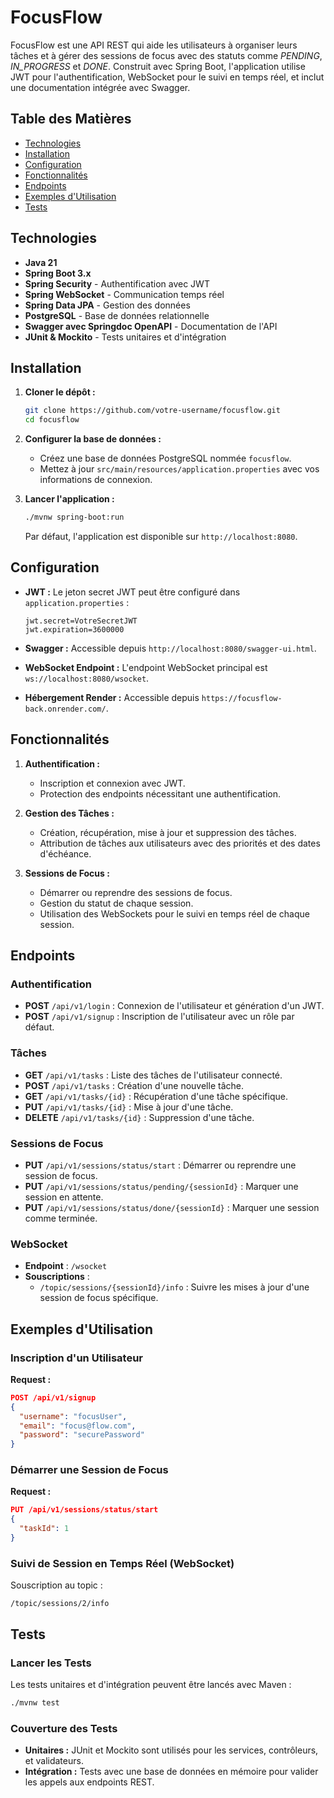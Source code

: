 # FocusFlow

FocusFlow est une API REST qui aide les utilisateurs à organiser leurs tâches et à gérer des sessions de focus avec des
statuts comme *PENDING*, *IN_PROGRESS* et *DONE*. Construit avec Spring Boot, l'application utilise JWT
pour l'authentification, WebSocket pour le suivi en temps réel, et inclut une documentation intégrée avec Swagger.

## Table des Matières

- [Technologies](#technologies)
- [Installation](#installation)
- [Configuration](#configuration)
- [Fonctionnalités](#fonctionnalités)
- [Endpoints](#endpoints)
- [Exemples d'Utilisation](#exemples-dutilisation)
- [Tests](#tests)

## Technologies

- **Java 21**
- **Spring Boot 3.x**
- **Spring Security** - Authentification avec JWT
- **Spring WebSocket** - Communication temps réel
- **Spring Data JPA** - Gestion des données
- **PostgreSQL** - Base de données relationnelle
- **Swagger avec Springdoc OpenAPI** - Documentation de l'API
- **JUnit & Mockito** - Tests unitaires et d'intégration

## Installation

1. **Cloner le dépôt :**

    ```bash
    git clone https://github.com/votre-username/focusflow.git
    cd focusflow
    ```

2. **Configurer la base de données :**

    - Créez une base de données PostgreSQL nommée `focusflow`.
    - Mettez à jour `src/main/resources/application.properties` avec vos informations de connexion.

3. **Lancer l'application :**

    ```bash
    ./mvnw spring-boot:run
    ```

   Par défaut, l'application est disponible sur `http://localhost:8080`.

## Configuration

- **JWT :** Le jeton secret JWT peut être configuré dans `application.properties` :
    ```properties
    jwt.secret=VotreSecretJWT
    jwt.expiration=3600000
    ```

- **Swagger :** Accessible depuis `http://localhost:8080/swagger-ui.html`.

- **WebSocket Endpoint :** L'endpoint WebSocket principal est `ws://localhost:8080/wsocket`.

- **Hébergement Render :** Accessible depuis `https://focusflow-back.onrender.com/`.

## Fonctionnalités

1. **Authentification :**
    - Inscription et connexion avec JWT.
    - Protection des endpoints nécessitant une authentification.

2. **Gestion des Tâches :**
    - Création, récupération, mise à jour et suppression des tâches.
    - Attribution de tâches aux utilisateurs avec des priorités et des dates d'échéance.

3. **Sessions de Focus :**
    - Démarrer ou reprendre des sessions de focus.
    - Gestion du statut de chaque session.
    - Utilisation des WebSockets pour le suivi en temps réel de chaque session.

## Endpoints

### Authentification

- **POST** `/api/v1/login` : Connexion de l'utilisateur et génération d'un JWT.
- **POST** `/api/v1/signup` : Inscription de l'utilisateur avec un rôle par défaut.

### Tâches

- **GET** `/api/v1/tasks` : Liste des tâches de l'utilisateur connecté.
- **POST** `/api/v1/tasks` : Création d'une nouvelle tâche.
- **GET** `/api/v1/tasks/{id}` : Récupération d'une tâche spécifique.
- **PUT** `/api/v1/tasks/{id}` : Mise à jour d'une tâche.
- **DELETE** `/api/v1/tasks/{id}` : Suppression d'une tâche.

### Sessions de Focus

- **PUT** `/api/v1/sessions/status/start` : Démarrer ou reprendre une session de focus.
- **PUT** `/api/v1/sessions/status/pending/{sessionId}` : Marquer une session en attente.
- **PUT** `/api/v1/sessions/status/done/{sessionId}` : Marquer une session comme terminée.

### WebSocket

- **Endpoint** : `/wsocket`
- **Souscriptions** :
    - `/topic/sessions/{sessionId}/info` : Suivre les mises à jour d'une session de focus spécifique.

## Exemples d'Utilisation

### Inscription d'un Utilisateur

**Request :**

```json
POST /api/v1/signup
{
  "username": "focusUser",
  "email": "focus@flow.com",
  "password": "securePassword"
}
```

### Démarrer une Session de Focus

**Request :**

```json
PUT /api/v1/sessions/status/start
{
  "taskId": 1
}
```

### Suivi de Session en Temps Réel (WebSocket)

Souscription au topic :

```
/topic/sessions/2/info
```

## Tests

### Lancer les Tests

Les tests unitaires et d'intégration peuvent être lancés avec Maven :

```bash
./mvnw test
```

### Couverture des Tests

- **Unitaires :** JUnit et Mockito sont utilisés pour les services, contrôleurs, et validateurs.
- **Intégration :** Tests avec une base de données en mémoire pour valider les appels aux endpoints REST.

